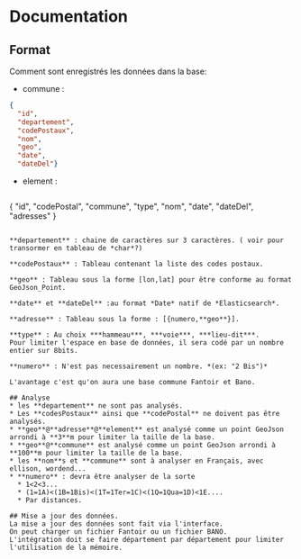 # Documentation
## Format
Comment sont enregistrés les données dans la base:
- commune :
```json
{
  "id",
  "departement",
  "codePostaux",
  "nom",
  "geo",
  "date",
  "dateDel"}
```
- element :
   ```json
{
  "id",
  "codePostal",
  "commune",
  "type",
  "nom",
  "date",
  "dateDel",
  "adresses"
}
```

**departement** : chaine de caractères sur 3 caractères. ( voir pour transormer en tableau de *char*?)

**codePostaux** : Tableau contenant la liste des codes postaux.

**geo** : Tableau sous la forme [lon,lat] pour être conforme au format GeoJson_Point.

**date** et **dateDel** :au format *Date* natif de *Elasticsearch*.

**adresse** : Tableau sous la forme : [{numero,**geo**}].

**type** : Au choix ***hammeau***, ***voie***, ***lieu-dit***.
Pour limiter l'espace en base de données, il sera codé par un nombre entier sur 8bits.

**numero** : N'est pas necessairement un nombre. *(ex: "2 Bis")*

L'avantage c'est qu'on aura une base commune Fantoir et Bano.

## Analyse
* les **departement** ne sont pas analysés.
* Les **codesPostaux** ainsi que **codePostal** ne doivent pas être analysés.
* **geo**@**adresse**@**element** est analysé comme un point GeoJson arrondi à **3**m pour limiter la taille de la base.
* **geo**@**commune** est analysé comme un point GeoJson arrondi à **100**m pour limiter la taille de la base.
* les **nom**s et **commune** sont à analyser en Français, avec ellison, wordend...
* **numero** : devra être analyser de la sorte 
  * 1<2<3...
  * (1=1A)<(1B=1Bis)<(1T=1Ter=1C)<(1Q=1Qua=1D)<1E....
  * Par distances.

## Mise a jour des données.
La mise a jour des données sont fait via l'interface.
On peut charger un fichier Fantoir ou un fichier BANO.
L'intégration doit se faire département par département pour limiter l'utilisation de la mémoire.

